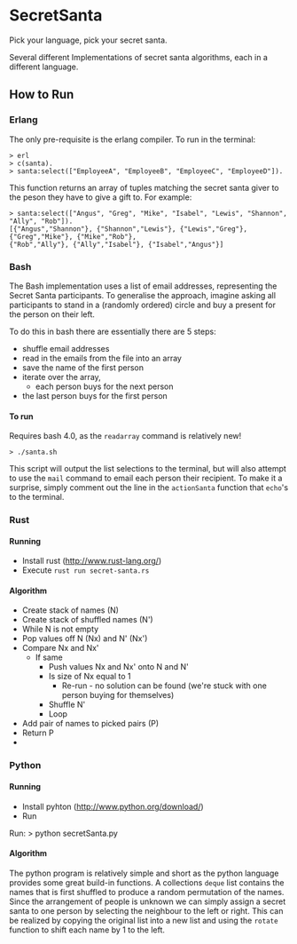SecretSanta
===========

Pick your language, pick your secret santa. 

Several different Implementations of secret santa algorithms, each in a different language.

## How to Run

### Erlang 

The only pre-requisite is the erlang compiler. To run in the terminal:

    > erl
    > c(santa).
    > santa:select(["EmployeeA", "EmployeeB", "EmployeeC", "EmployeeD"]).
  
This function returns an array of tuples matching the secret santa giver to the peson they have to give a gift to. For example:

    > santa:select(["Angus", "Greg", "Mike", "Isabel", "Lewis", "Shannon", "Ally", "Rob"]).
    [{"Angus","Shannon"}, {"Shannon","Lewis"}, {"Lewis","Greg"}, {"Greg","Mike"}, {"Mike","Rob"}, 
    {"Rob","Ally"}, {"Ally","Isabel"}, {"Isabel","Angus"}]

### Bash

The Bash implementation uses a list of email addresses, representing the Secret Santa participants. To generalise the approach, imagine asking all participants to stand in a (randomly ordered) circle and buy a present for the person on their left.

To do this in bash there are essentially there are 5 steps:

  * shuffle email addresses
  * read in the emails from the file into an array
  * save the name of the first person
  * iterate over the array, 
     * each person buys for the next person
  * the last person buys for the first person

#### To run 

Requires bash 4.0, as the `readarray` command is relatively new!

    > ./santa.sh

This script will output the list selections to the terminal, but will also attempt to use the `mail` command to email each person their recipient. To make it a surprise, simply comment out the line in the `actionSanta` function that `echo`'s to the terminal.  


### Rust

#### Running
* Install rust (http://www.rust-lang.org/)
* Execute `rust run secret-santa.rs`

#### Algorithm

* Create stack of names (N)
* Create stack of shuffled names (N')
* While N is not empty
 * Pop values off N (Nx) and N' (Nx')
 * Compare Nx and Nx'
   * If same
      * Push values Nx and Nx' onto N and N'
      * Is size of Nx equal to 1
         * Re-run - no solution can be found (we're stuck with one person buying for themselves)
      * Shuffle N'
      * Loop
  * Add pair of names to picked pairs (P)
* Return P
* 


### Python

#### Running
* Install pyhton (http://www.python.org/download/)
* Run

Run:
    > python secretSanta.py


#### Algorithm

The python program is relatively simple and short as the python language provides some great build-in functions. A collections `deque` list contains the names that is first shuffled to produce a random permutation of the names. Since the arrangement of people is unknown we can simply assign a secret santa to one person by selecting the neighbour to the left or right. This can be realized by copying the original list into a new list and using the `rotate` function to shift each name by 1 to the left. 
